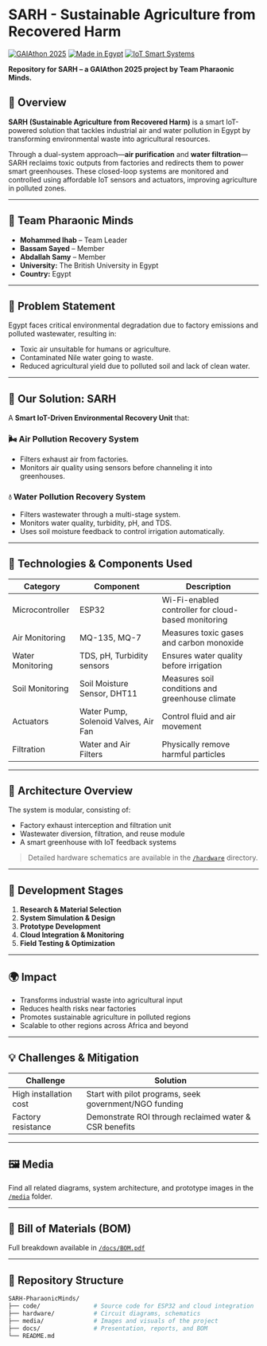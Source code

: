 # SARH - Sustainable Agriculture from Recovered Harm

[![GAIAthon 2025](https://img.shields.io/badge/GAIAthon-2025-green)](#)
[![Made in Egypt](https://img.shields.io/badge/Made%20in-Egypt-red)](#)
[![IoT Smart Systems](https://img.shields.io/badge/IoT-Smart%20Agriculture-blue)](#)

**Repository for SARH – a GAIAthon 2025 project by Team Pharaonic Minds.**

## 🚀 Overview

**SARH (Sustainable Agriculture from Recovered Harm)** is a smart IoT-powered solution that tackles industrial air and water pollution in Egypt by transforming environmental waste into agricultural resources.

Through a dual-system approach—**air purification** and **water filtration**—SARH reclaims toxic outputs from factories and redirects them to power smart greenhouses. These closed-loop systems are monitored and controlled using affordable IoT sensors and actuators, improving agriculture in polluted zones.

---

## 👥 Team Pharaonic Minds

- **Mohammed Ihab** – Team Leader  
- **Bassam Sayed** – Member  
- **Abdallah Samy** – Member  
- **University:** The British University in Egypt  
- **Country:** Egypt  

---

## 🧠 Problem Statement

Egypt faces critical environmental degradation due to factory emissions and polluted wastewater, resulting in:

- Toxic air unsuitable for humans or agriculture.
- Contaminated Nile water going to waste.
- Reduced agricultural yield due to polluted soil and lack of clean water.

---

## 🌱 Our Solution: SARH

A **Smart IoT-Driven Environmental Recovery Unit** that:

### 🌬️ Air Pollution Recovery System
- Filters exhaust air from factories.
- Monitors air quality using sensors before channeling it into greenhouses.

### 💧 Water Pollution Recovery System
- Filters wastewater through a multi-stage system.
- Monitors water quality, turbidity, pH, and TDS.
- Uses soil moisture feedback to control irrigation automatically.

---

## 🔧 Technologies & Components Used

| Category | Component | Description |
|---------|-----------|-------------|
| Microcontroller | ESP32 | Wi-Fi-enabled controller for cloud-based monitoring |
| Air Monitoring | MQ-135, MQ-7 | Measures toxic gases and carbon monoxide |
| Water Monitoring | TDS, pH, Turbidity sensors | Ensures water quality before irrigation |
| Soil Monitoring | Soil Moisture Sensor, DHT11 | Measures soil conditions and greenhouse climate |
| Actuators | Water Pump, Solenoid Valves, Air Fan | Control fluid and air movement |
| Filtration | Water and Air Filters | Physically remove harmful particles |

---

## 📐 Architecture Overview

The system is modular, consisting of:
- Factory exhaust interception and filtration unit
- Wastewater diversion, filtration, and reuse module
- A smart greenhouse with IoT feedback systems

> Detailed hardware schematics are available in the [`/hardware`](/hardware) directory.

---

## 🧪 Development Stages

1. **Research & Material Selection**
2. **System Simulation & Design**
3. **Prototype Development**
4. **Cloud Integration & Monitoring**
5. **Field Testing & Optimization**

---

## 🌍 Impact

- Transforms industrial waste into agricultural input
- Reduces health risks near factories
- Promotes sustainable agriculture in polluted regions
- Scalable to other regions across Africa and beyond

---

## 💡 Challenges & Mitigation

| Challenge | Solution |
|----------|----------|
| High installation cost | Start with pilot programs, seek government/NGO funding |
| Factory resistance | Demonstrate ROI through reclaimed water & CSR benefits |

---

## 🖼️ Media

Find all related diagrams, system architecture, and prototype images in the [`/media`](/media) folder.

---

## 🧾 Bill of Materials (BOM)

Full breakdown available in [`/docs/BOM.pdf`](./docs/BOM.pdf)

---

## 📁 Repository Structure

```bash
SARH-PharaonicMinds/
├── code/               # Source code for ESP32 and cloud integration
├── hardware/           # Circuit diagrams, schematics
├── media/              # Images and visuals of the project
├── docs/               # Presentation, reports, and BOM
└── README.md
